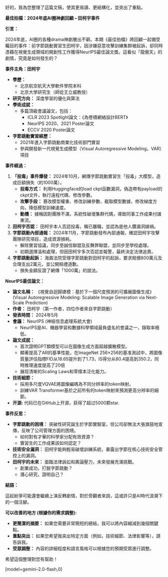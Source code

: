 好的，我為您整理了這篇文稿，使其更易讀、更結構化，並突出了重點。

**最佳拍檔：2024年底AI圈神劇回顧 – 田柯宇事件**

**引言：**

2024年底，AI圈的各種drama神劇層出不窮。本期《最佳拍檔》將回顧一起備受矚目的事件：前字節跳動實習生田柯宇，因涉嫌惡意攻擊訓練集群被起訴，卻同時憑藉在視覺生成領域的開創性工作獲得NeurIPS最佳論文獎。這看似「龍傲天」的劇情，究竟是如何發生的？

**事件主角：田柯宇**

*   **學歷：**
    *   北京航空航天大學軟件學院本科
    *   北京大學研究生（師從王立威教授）
*   **研究方向：** 深度學習的優化與算法
*   **學術成就：**
    *   多篇頂級會議論文，包括：
        *   ICLR 2023 Spotlight論文：《為卷積網絡設計BERT》
        *   NeurIPS 2020、2021 Poster論文
        *   ECCV 2020 Poster論文
*   **字節跳動實習經歷：**
    *   2021年進入字節跳動商業化技術部門實習
    *   參與開發新一代視覺生成模型（Visual Autoregressive Modeling，VAR）項目

**事件經過：**

1.  **「投毒」事件爆發：** 2024年10月，網傳字節跳動實習生「投毒」大模型，造成巨額損失（約1000萬）。
    *   **投毒方式：** 利用Huggingface的load ckpt函數漏洞，偽造帶有payload的ckpt文件，執行遠程代碼、修改參數。
    *   **攻擊手段：** 篡改模型權重、修改訓練參數、截取模型數據，修改梯度方向，降低模型訓練速度。
    *   **動機：** 據稱因對團隊不滿，系統性破壞集群代碼，導致同事工作成果付諸東流。
2.  **田柯宇否認：** 田柯宇本人否認投毒，稱已離職，並認為是他人鑽漏洞嫁禍。
3.  **字節跳動內部通報：** 2024年11月，字節跳動發布內部通報，確認田柯宇攻擊團隊研究項目，造成資源損耗。
    *   解除實習協議，同步至誠信聯盟及反舞弊聯盟，並同步至學校處理。
    *   初期選擇溫和處理，但因田柯宇多次否認並報警，最終決定法律追責。
4.  **字節跳動起訴：** 海澱法院受理字節跳動對田柯宇的起訴，要求賠償800萬元及合理支出2萬元，並公開賠禮道歉。
    *   損失金額反證了網傳「1000萬」的說法。

**NeurIPS最佳論文：**

*   **論文名稱：** 《視覺自迴歸建模：基於下一個尺度預測的可擴展圖像生成》(Visual Autoregressive Modeling: Scalable Image Generation via Next-Scale Prediction)
*   **作者：** 田柯宇（第一作者，四位作者來自字節跳動）
*   **發表時間：** 2024年5月
*   **會議：** NeurIPS (神經信息處理系統大會)
    *   NeurIPS是AI、機器學習和數據科學領域最負盛名的會議之一，錄取率極低。
*   **論文成就：**
    *   首次證明GPT類模型可以在圖像生成方面超越擴散模型。
    *   顯著提高了AR的基準性能，在ImageNet 256×256的基准測試中，將圖像質量評估指標FID从18.65提升到了1.73，IS得分从80.4提高到350.2，同時推理速度提高了20倍
    *   展现清晰的Scaling Laws和零樣本泛化能力。
*   **技術細節：**
    *   採用多尺度VQVAE將圖像編碼為不同分辨率的token映射。
    *   訓練VAR Transformer基於之前所有的token映射來預測更高分辨率的細節。
*   **开源:** 代码已在GitHub上开源，获得了超过5000颗star.

**事件反思：**

*   **字節跳動的困境：** 突破性研究誕生於字節實驗室，但公司卻無法大張旗鼓地宣傳，反映了公司管理方面的困境。
    *   如何對有才華的科學家分配有效資源？
    *   實習生的工作成果該如何認定？
*   **技術安全漏洞：** 田柯宇能夠輕易破壞訓練系統，暴露出字節在核心技術安全管控上的漏洞。
*   **田柯宇的未來：** 面臨法律訴訟和輿論壓力，未來發展充滿挑戰。
    *   創業成功，打臉字節跳動？
    *   潛心研究，證明自己？

**結語：**

這起紛爭可能還會繼續上演反轉劇情，對於旁觀者來說，這或許只是AI時代浪潮下的一個注腳。

**可以改善的地方 (根據你的需求調整):**

*   **更簡潔的摘要：** 如果您需要非常簡短的總結，我可以將內容縮減到幾個關鍵點。
*   **重點突出：** 如果您希望我突出特定方面（例如，技術細節、法律影響等），請告訴我。
*   **受眾調整：** 內容的詳細程度和語言風格可以根據您的預期受眾進行調整。

希望這個整理對您有幫助！

[model=gemini-2.0-flash,0]
